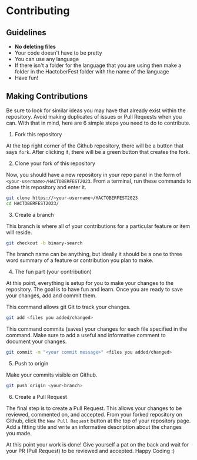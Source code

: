 # Contributing

## Guidelines

- **No deleting files**
- Your code doesn't have to be pretty
- You can use any language
- If there isn't a folder for the language that you are using then make a folder in the HactoberFest folder with the name of the language
- Have fun!

## Making Contributions

Be sure to look for similar ideas you may have that already exist within the repository. Avoid making duplicates of issues or Pull Requests when you can. With that in mind, here are 6 simple steps you need to do to contribute.

1. Fork this repository

At the top right corner of the Github repository, there will be a button that says `fork`. After clicking it, there will be a green button that creates the fork.

2. Clone your fork of this repository

Now, you should have a new repository in your repo panel in the form of `<your-username>/HACTOBERFEST2023`. From a terminal, run these commands to clone this repository and enter it.

```sh
git clone https://<your-username>/HACTOBERFEST2023
cd HACTOBERFEST2023/
```

3. Create a branch

This branch is where all of your contributions for a particular feature or item will reside.

```sh
git checkout -b binary-search
```

The branch name can be anything, but ideally it should be a one to three word summary of a feature or contribution you plan to make.

4. The fun part (your contribution)

At this point, everything is setup for you to make your changes to the repository. The goal is to have fun and learn. Once you are ready to save your changes, add and commit them.

This command allows git Git to track your changes.

```sh
git add <files you added/changed>
```

This command commits (saves) your changes for each file specified in the command. Make sure to add a useful and informative comment to document your changes.

```sh
git commit -m "<your commit message>" <files you added/changed>
```

5. Push to origin

Make your commits visible on Github.

```sh
git push origin <your-branch>
```

6. Create a Pull Request

The final step is to create a Pull Request. This allows your changes to be reviewed, commented on, and accepted. From your forked repository on Github, click the `New Pull Request` button at the top of your repository page. Add a fitting title and write an informative description about the changes you made.

At this point your work is done! Give yourself a pat on the back and wait for your PR (Pull Request) to be reviewed and accepted. Happy Coding :)
